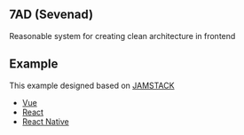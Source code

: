 ## 7AD (Sevenad)
Reasonable system for creating clean architecture in frontend

## Example
This example designed based on [JAMSTACK](https://jamstack.org/)

  - [Vue](https://github.com/logustra/vuad)
  - [React](https://github.com/logustra/read)
  - [React Native](https://github.com/logustra/rena)
